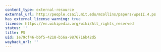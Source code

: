 ```yaml
---
content_type: external-resource
external_url: http://people.csail.mit.edu/mcollins/papers/wpeII.4.ps
has_external_license_warning: true
license: https://en.wikipedia.org/wiki/All_rights_reserved
status: ''
title: PS
uid: 1e79cf46-bbf5-4218-b56a-9876716b42d5
wayback_url: ''
---
```

